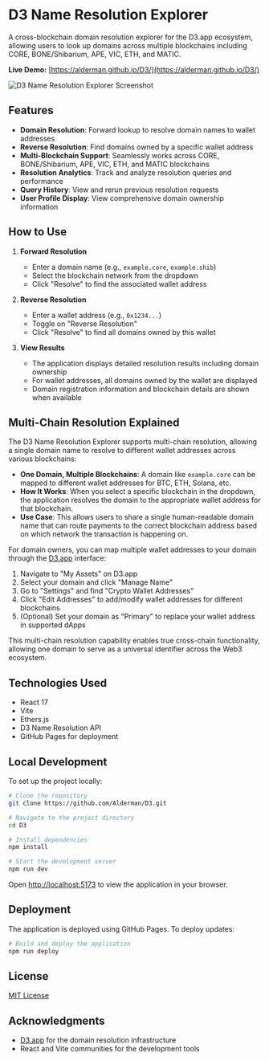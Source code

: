# D3 Name Resolution Explorer

A cross-blockchain domain resolution explorer for the D3.app ecosystem, allowing users to look up domains across multiple blockchains including CORE, BONE/Shibarium, APE, VIC, ETH, and MATIC.

**Live Demo:** [https://alderman.github.io/D3/](https://alderman.github.io/D3/)

![D3 Name Resolution Explorer Screenshot](screenshot.png)

## Features

- **Domain Resolution**: Forward lookup to resolve domain names to wallet addresses
- **Reverse Resolution**: Find domains owned by a specific wallet address
- **Multi-Blockchain Support**: Seamlessly works across CORE, BONE/Shibarium, APE, VIC, ETH, and MATIC blockchains
- **Resolution Analytics**: Track and analyze resolution queries and performance
- **Query History**: View and rerun previous resolution requests
- **User Profile Display**: View comprehensive domain ownership information

## How to Use

1. **Forward Resolution**
   - Enter a domain name (e.g., `example.core`, `example.shib`)
   - Select the blockchain network from the dropdown
   - Click "Resolve" to find the associated wallet address

2. **Reverse Resolution**
   - Enter a wallet address (e.g., `0x1234...`)
   - Toggle on "Reverse Resolution"
   - Click "Resolve" to find all domains owned by this wallet

3. **View Results**
   - The application displays detailed resolution results including domain ownership
   - For wallet addresses, all domains owned by the wallet are displayed
   - Domain registration information and blockchain details are shown when available

## Multi-Chain Resolution Explained

The D3 Name Resolution Explorer supports multi-chain resolution, allowing a single domain name to resolve to different wallet addresses across various blockchains:

- **One Domain, Multiple Blockchains**: A domain like `example.core` can be mapped to different wallet addresses for BTC, ETH, Solana, etc.
- **How It Works**: When you select a specific blockchain in the dropdown, the application resolves the domain to the appropriate wallet address for that blockchain.
- **Use Case**: This allows users to share a single human-readable domain name that can route payments to the correct blockchain address based on which network the transaction is happening on.

For domain owners, you can map multiple wallet addresses to your domain through the [D3.app](https://d3.app) interface:

1. Navigate to "My Assets" on D3.app
2. Select your domain and click "Manage Name"
3. Go to "Settings" and find "Crypto Wallet Addresses"
4. Click "Edit Addresses" to add/modify wallet addresses for different blockchains
5. (Optional) Set your domain as "Primary" to replace your wallet address in supported dApps

This multi-chain resolution capability enables true cross-chain functionality, allowing one domain to serve as a universal identifier across the Web3 ecosystem.

## Technologies Used

- React 17
- Vite
- Ethers.js
- D3 Name Resolution API
- GitHub Pages for deployment

## Local Development

To set up the project locally:

```bash
# Clone the repository
git clone https://github.com/Alderman/D3.git

# Navigate to the project directory
cd D3

# Install dependencies
npm install

# Start the development server
npm run dev
```

Open [http://localhost:5173](http://localhost:5173) to view the application in your browser.

## Deployment

The application is deployed using GitHub Pages. To deploy updates:

```bash
# Build and deploy the application
npm run deploy
```

## License

[MIT License](LICENSE)

## Acknowledgments

- [D3.app](https://d3.app) for the domain resolution infrastructure
- React and Vite communities for the development tools 